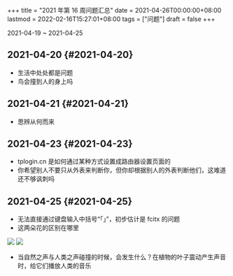 +++
title = "2021 年第 16 周问题汇总"
date = 2021-04-26T00:00:00+08:00
lastmod = 2022-02-16T15:27:01+08:00
tags = ["问题"]
draft = false
+++

2021-04-19 ~ 2021-04-25


## 2021-04-20 {#2021-04-20}

-   生活中处处都是问题
-   鸟会撞到人的身上吗


## 2021-04-21 {#2021-04-21}

-   思辨从何而来


## 2021-04-23 {#2021-04-23}

-   tplogin.cn 是如何通过某种方式设置成路由器设置页面的
-   你希望别人不要只从外表来判断你，但你却根据别人的外表判断他们，这难道还不够讽刺吗


## 2021-04-25 {#2021-04-25}

-   无法直接通过键盘输入中括号“「」”，初步估计是 fcitx 的问题
-   这两朵花的区别在哪里

![](https://images.yidajiabei.xyz/question-2021-16-0.jpg "")
![](https://images.yidajiabei.xyz/question-2021-16-1.jpg "")

-   当自然之声与人类之声碰撞的时候，会发生什么？在植物的叶子震动产生声音时，给它们播放人类的音乐